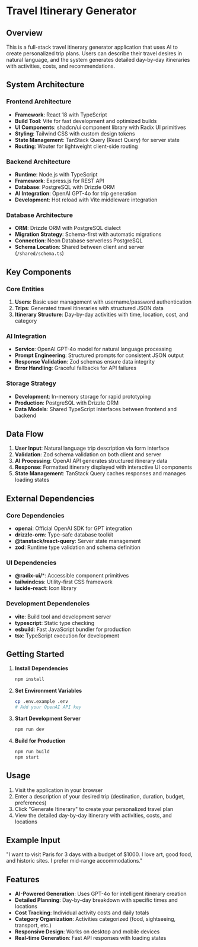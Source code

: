 # Travel Itinerary Generator

## Overview

This is a full-stack travel itinerary generator application that uses AI to create personalized trip plans. Users can describe their travel desires in natural language, and the system generates detailed day-by-day itineraries with activities, costs, and recommendations.

## System Architecture

### Frontend Architecture
- **Framework**: React 18 with TypeScript
- **Build Tool**: Vite for fast development and optimized builds
- **UI Components**: shadcn/ui component library with Radix UI primitives
- **Styling**: Tailwind CSS with custom design tokens
- **State Management**: TanStack Query (React Query) for server state
- **Routing**: Wouter for lightweight client-side routing

### Backend Architecture
- **Runtime**: Node.js with TypeScript
- **Framework**: Express.js for REST API
- **Database**: PostgreSQL with Drizzle ORM
- **AI Integration**: OpenAI GPT-4o for trip generation
- **Development**: Hot reload with Vite middleware integration

### Database Architecture
- **ORM**: Drizzle ORM with PostgreSQL dialect
- **Migration Strategy**: Schema-first with automatic migrations
- **Connection**: Neon Database serverless PostgreSQL
- **Schema Location**: Shared between client and server (`/shared/schema.ts`)

## Key Components

### Core Entities
1. **Users**: Basic user management with username/password authentication
2. **Trips**: Generated travel itineraries with structured JSON data
3. **Itinerary Structure**: Day-by-day activities with time, location, cost, and category

### AI Integration
- **Service**: OpenAI GPT-4o model for natural language processing
- **Prompt Engineering**: Structured prompts for consistent JSON output
- **Response Validation**: Zod schemas ensure data integrity
- **Error Handling**: Graceful fallbacks for API failures

### Storage Strategy
- **Development**: In-memory storage for rapid prototyping
- **Production**: PostgreSQL with Drizzle ORM
- **Data Models**: Shared TypeScript interfaces between frontend and backend

## Data Flow

1. **User Input**: Natural language trip description via form interface
2. **Validation**: Zod schema validation on both client and server
3. **AI Processing**: OpenAI API generates structured itinerary data
4. **Response**: Formatted itinerary displayed with interactive UI components
5. **State Management**: TanStack Query caches responses and manages loading states

## External Dependencies

### Core Dependencies
- **openai**: Official OpenAI SDK for GPT integration
- **drizzle-orm**: Type-safe database toolkit
- **@tanstack/react-query**: Server state management
- **zod**: Runtime type validation and schema definition

### UI Dependencies
- **@radix-ui/***: Accessible component primitives
- **tailwindcss**: Utility-first CSS framework
- **lucide-react**: Icon library

### Development Dependencies
- **vite**: Build tool and development server
- **typescript**: Static type checking
- **esbuild**: Fast JavaScript bundler for production
- **tsx**: TypeScript execution for development

## Getting Started

1. **Install Dependencies**
   ```bash
   npm install
   ```

2. **Set Environment Variables**
   ```bash
   cp .env.example .env
   # Add your OpenAI API key
   ```

3. **Start Development Server**
   ```bash
   npm run dev
   ```

4. **Build for Production**
   ```bash
   npm run build
   npm start
   ```

## Usage

1. Visit the application in your browser
2. Enter a description of your desired trip (destination, duration, budget, preferences)
3. Click "Generate Itinerary" to create your personalized travel plan
4. View the detailed day-by-day itinerary with activities, costs, and locations

## Example Input

"I want to visit Paris for 3 days with a budget of $1000. I love art, good food, and historic sites. I prefer mid-range accommodations."

## Features

- **AI-Powered Generation**: Uses GPT-4o for intelligent itinerary creation
- **Detailed Planning**: Day-by-day breakdown with specific times and locations
- **Cost Tracking**: Individual activity costs and daily totals
- **Category Organization**: Activities categorized (food, sightseeing, transport, etc.)
- **Responsive Design**: Works on desktop and mobile devices
- **Real-time Generation**: Fast API responses with loading states